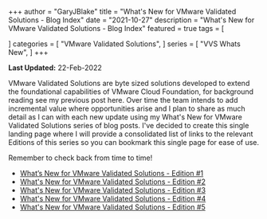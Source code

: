 +++
author = "GaryJBlake"
title = "What's New for VMware Validated Solutions - Blog Index"
date = "2021-10-27"
description = "What's New for VMware Validated Solutions - Blog Index"
featured = true
tags = [

]
categories = [
    "VMware Validated Solutions",
]
series = [
    "VVS Whats New",
]
+++

**Last Updated:** 22-Feb-2022

VMware Validated Solutions are byte sized solutions developed to extend the foundational capabilities of VMware Cloud Foundation, for background reading see my previous post here. Over time the team intends to add incremental value where opportunities arise and I plan to share as much detail as I can with each new update using my What's New for VMware Validated Solutions series of blog posts. I've decided to create this single landing page where I will provide a consolidated list of links to the relevant Editions of this series so you can bookmark this single page for ease of use.

Remember to check back from time to time!

* [What’s New for VMware Validated Solutions - Edition #1](/post/vvs-whats-new/edition-01)
* [What's New for VMware Validated Solutions - Edition #2](/post/vvs-whats-new/edition-02)
* [What's New for VMware Validated Solutions - Edition #3](/post/vvs-whats-new/edition-03)
* [What's New for VMware Validated Solutions - Edition #4](/post/vvs-whats-new/edition-04)
* [What's New for VMware Validated Solutions - Edition #5](/post/vvs-whats-new/edition-05)